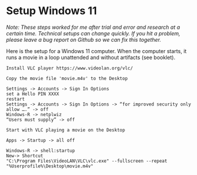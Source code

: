 # Setup Windows 11

*Note: These steps worked for me after trial and error and research at a certain time. Technical setups can change quickly. If you hit a problem, please leave a bug report on Github so we can fix this together.*

Here is the setup for a Windows 11 computer. When the computer starts, it runs a movie in a loop unattended and without artifacts (see booklet).  

```
Install VLC player https://www.videolan.org/vlc/ 

Copy the movie file 'movie.m4v' to the Desktop 

Settings -> Accounts -> Sign In Options
set a Hello PIN XXXX
restart
Settings -> Accounts -> Sign In Options -> “for improved security only allow ….” -> off
Windows-R -> netplwiz
“Users must supply” -> off

Start with VLC playing a movie on the Desktop

Apps -> Startup -> all off

Windows-R -> shell:startup
New-> Shortcut
"C:\Program Files\VideoLAN\VLC\vlc.exe" --fullscreen --repeat "%Userprofile%\Desktop\movie.m4v"
```